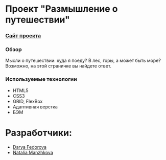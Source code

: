 # Проект "Размышление о путешествии"

### [Сайт проекта](https://swayka.github.io/travel/)

### Обзор

Мысли о путешествии: куда я поеду? В лес, горы, а может быть море? <br>
Возможно, на этой страничке вы найдете ответ.

### Используемые технологии

* HTML5
* CSS3
* GRID, FlexBox
* Адаптивная верстка
* БЭМ

# Разработчики:

* [Darya Fedorova](https://github.com/edmosha)
* [Natalia Manzhkova](https://github.com/Swayka)
